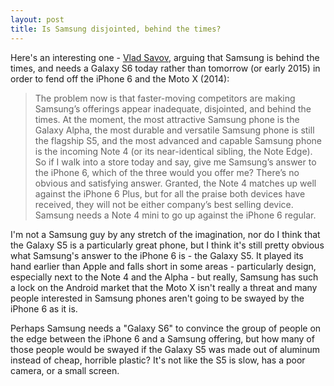 ```yaml
---
layout: post
title: Is Samsung disjointed, behind the times?
---
```


Here's an interesting one - [Vlad Savov](http://www.theverge.com/2014/9/18/6385133/the-time-for-the-galaxy-s6-is-now), arguing that Samsung is behind the times, and needs a Galaxy S6 today rather than tomorrow (or early 2015) in order to fend off the iPhone 6 and the Moto X (2014):

> The problem now is that faster-moving competitors are making Samsung’s offerings appear inadequate, disjointed, and behind the times. At the moment, the most attractive Samsung phone is the Galaxy Alpha, the most durable and versatile Samsung phone is still the flagship S5, and the most advanced and capable Samsung phone is the incoming Note 4 (or its near-identical sibling, the Note Edge). So if I walk into a store today and say, give me Samsung’s answer to the iPhone 6, which of the three would you offer me? There’s no obvious and satisfying answer. Granted, the Note 4 matches up well against the iPhone 6 Plus, but for all the praise both devices have received, they will not be either company’s best selling device. Samsung needs a Note 4 mini to go up against the iPhone 6 regular.

I'm not a Samsung guy by any stretch of the imagination, nor do I think that the Galaxy S5 is a particularly great phone, but I think it's still pretty obvious what Samsung's answer to the iPhone 6 is - the Galaxy S5. It played its hand earlier than Apple and falls short in some areas - particularly design, especially next to the Note 4 and the Alpha - but really, Samsung has such a lock on the Android market that the Moto X isn't really a threat and many people interested in Samsung phones aren't going to be swayed by the iPhone 6 as it is. 

Perhaps Samsung needs a "Galaxy S6" to convince the group of people on the edge between the iPhone 6 and a Samsung offering, but how many of those people would be swayed if the Galaxy S5 was made out of aluminum instead of cheap, horrible plastic? It's not like the S5 is slow, has a poor camera, or a small screen.